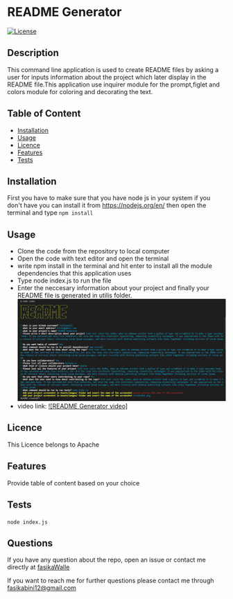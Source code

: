 # README Generator

[![License](https://img.shields.io/badge/License-Apache%202.0-yellow.svg)](https://opensource.org/licenses/Apache-2.0)

## Description

This command line application is used to create README files by asking a user for inputs information about the project which later display in the README file.This application use inquirer module for the prompt,figlet and colors module for coloring and decorating the text.

## Table of Content

- [Installation](#Installation)
- [Usage](#Usage)
- [Licence](#Licence)
- [Features](#Features)
- [Tests](#Tests)

## Installation

First you have to make sure that you have node js in your system if you don't have you can install it from https://nodejs.org/en/ then open the terminal and type `npm install`

## Usage

- Clone the code from the repository to local computer
- Open the code with text editor and open the terminal
- write npm install in the terminal and hit enter to install all the module dependencies that this application uses
- Type node index.js to run the file
- Enter the neccesary information about your project and finally your README file is generated in utilis folder.
  ![project image](./Develop/Assets/images/screenshot.png)
- video link: [![README Generator video]](https://drive.google.com/file/d/1YWK4pC9C06mLRcX309pKiyrjxcNTv2AO/view)

## Licence

This Licence belongs to Apache

## Features

Provide table of content based on your choice

## Tests

`node index.js`

## Questions

If you have any question about the repo, open an issue or contact me directly at [fasikaWalle](https://github.com/fasikaWalle/)

If you want to reach me for further questions please contact me through fasikabini12@gmail.com
